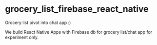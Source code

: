 # grocery_list_firebase_react_native

Grocery list pivot into chat app :)

We build React Native Apps with Firebase db for grocery list/chat app for experiment only.
